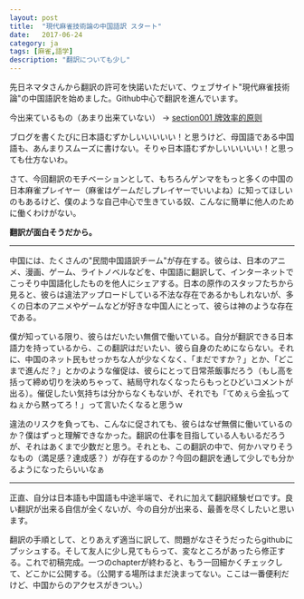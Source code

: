 ```yaml
---
layout: post
title:  "現代麻雀技術論の中国語訳 スタート"
date:   2017-06-24
category: ja
tags: [麻雀,語学]
description: "翻訳についても少し"
---
```


先日ネマタさんから翻訳の許可を快諾いただいて、ウェブサイト"現代麻雀技術論"の中国語訳を始めました。Github中心で翻訳を進んでいます。

今出来ているもの（あまり出来ていない） -> [section001 牌效率的原则](https://github.com/matsumatsu233/mahjong-tactics-chinese/blob/chapter1/chapter1/section001.md)

ブログを書くたびに日本語むずかしいいいいい！と思うけど、母国語である中国語も、あんまりスムーズに書けない。そりゃ日本語むずかしいいいいい！と思っても仕方ないわ。

さて、今回翻訳のモチベーションとして、もちろんゲンマをもっと多くの中国の日本麻雀プレイヤー（麻雀はゲームだしプレイヤーでいいよね）に知ってほしいのもあるけど、僕のような自己中心で生きている奴、こんなに簡単に他人のために働くわけがない。

**翻訳が面白そうだから。**

<hr style="margin-bottom: 15px"/>

中国には、たくさんの"民間中国語訳チーム"が存在する。彼らは、日本のアニメ、漫画、ゲーム、ライトノベルなどを、中国語に翻訳して、インターネットでこっそり中国語化したものを他人にシェアする。日本の原作のスタッフたちから見ると、彼らは違法アップロードしている不法な存在であるかもしれないが、多くの日本のアニメやゲームなどが好きな中国人にとって、彼らは神のような存在である。

僕が知っている限り、彼らはだいたい無償で働いている。自分が翻訳できる日本語力を持っているから、この翻訳はだいたい、彼ら自身のためにならない。それに、中国のネット民もせっかちな人が少なくなく、「まだですか？」とか、「どこまで進んだ？」とかのような催促は、彼らにとって日常茶飯事だろう（もし高を括って締め切りを決めちゃって、結局守れなくなったらもっとひどいコメントが出る）。催促したい気持ちは分からなくもないが、それでも「てめぇら金払ってねぇから黙ってろ！」って言いたくなると思うｗ

違法のリスクを負っても、こんなに促されても、彼らはなぜ無償に働いているのか？僕はずっと理解できなかった。翻訳の仕事を目指している人もいるだろうが、それはあくまで少数だと思う。それとも、この翻訳の中で、何かハマりそうなもの（満足感？達成感？）が存在するのか？今回の翻訳を通して少しでも分かるようになったらいいなぁ

<hr style="margin-bottom: 15px"/>
正直、自分は日本語も中国語も中途半端で、それに加えて翻訳経験ゼロです。良い翻訳が出来る自信が全くないが、今の自分が出来る、最善を尽くしたいと思います。

翻訳の手順として、とりあえず適当に訳して、問題がなさそうだったらgithubにプッシュする。そして友人に少し見てもらって、変なところがあったら修正する。これで初稿完成。一つのchapterが終わると、もう一回細かくチェックして、どこかに公開する。（公開する場所はまだ決まってない。ここは一番便利だけど、中国からのアクセスがきつい。）